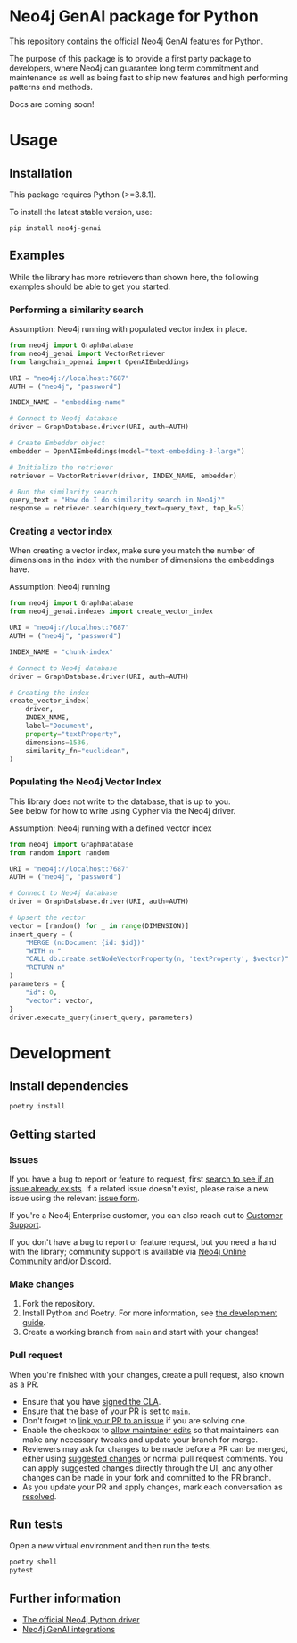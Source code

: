 # Neo4j GenAI package for Python

This repository contains the official Neo4j GenAI features for Python.

The purpose of this package is to provide a first party package to developers,
where Neo4j can guarantee long term commitment and maintenance as well as being
fast to ship new features and high performing patterns and methods.

Docs are coming soon!

# Usage

## Installation

This package requires Python (>=3.8.1).

To install the latest stable version, use:

```shell
pip install neo4j-genai
```

## Examples

While the library has more retrievers than shown here, the following examples should be able to get you started.

### Performing a similarity search

Assumption: Neo4j running with populated vector index in place.

```python
from neo4j import GraphDatabase
from neo4j_genai import VectorRetriever
from langchain_openai import OpenAIEmbeddings

URI = "neo4j://localhost:7687"
AUTH = ("neo4j", "password")

INDEX_NAME = "embedding-name"

# Connect to Neo4j database
driver = GraphDatabase.driver(URI, auth=AUTH)

# Create Embedder object
embedder = OpenAIEmbeddings(model="text-embedding-3-large")

# Initialize the retriever
retriever = VectorRetriever(driver, INDEX_NAME, embedder)

# Run the similarity search
query_text = "How do I do similarity search in Neo4j?"
response = retriever.search(query_text=query_text, top_k=5)
```

### Creating a vector index

When creating a vector index, make sure you match the number of dimensions in the index with the number of dimensions the embeddings have.

Assumption: Neo4j running

```python
from neo4j import GraphDatabase
from neo4j_genai.indexes import create_vector_index

URI = "neo4j://localhost:7687"
AUTH = ("neo4j", "password")

INDEX_NAME = "chunk-index"

# Connect to Neo4j database
driver = GraphDatabase.driver(URI, auth=AUTH)

# Creating the index
create_vector_index(
    driver,
    INDEX_NAME,
    label="Document",
    property="textProperty",
    dimensions=1536,
    similarity_fn="euclidean",
)

```

### Populating the Neo4j Vector Index

This library does not write to the database, that is up to you.  
See below for how to write using Cypher via the Neo4j driver.

Assumption: Neo4j running with a defined vector index

```python
from neo4j import GraphDatabase
from random import random

URI = "neo4j://localhost:7687"
AUTH = ("neo4j", "password")

# Connect to Neo4j database
driver = GraphDatabase.driver(URI, auth=AUTH)

# Upsert the vector
vector = [random() for _ in range(DIMENSION)]
insert_query = (
    "MERGE (n:Document {id: $id})"
    "WITH n "
    "CALL db.create.setNodeVectorProperty(n, 'textProperty', $vector)"
    "RETURN n"
)
parameters = {
    "id": 0,
    "vector": vector,
}
driver.execute_query(insert_query, parameters)
```

# Development

## Install dependencies

```bash
poetry install
```

## Getting started

### Issues

If you have a bug to report or feature to request, first
[search to see if an issue already exists](https://docs.github.com/en/github/searching-for-information-on-github/searching-on-github/searching-issues-and-pull-requests#search-by-the-title-body-or-comments).
If a related issue doesn't exist, please raise a new issue using the relevant
[issue form](https://github.com/neo4j/neo4j-genai-python/issues/new/choose).

If you're a Neo4j Enterprise customer, you can also reach out to [Customer Support](http://support.neo4j.com/).

If you don't have a bug to report or feature request, but you need a hand with
the library; community support is available via [Neo4j Online Community](https://community.neo4j.com/)
and/or [Discord](https://discord.gg/neo4j).

### Make changes

1. Fork the repository.
2. Install Python and Poetry. For more information, see [the development guide](./docs/contributing/DEVELOPING.md).
3. Create a working branch from `main` and start with your changes!

### Pull request

When you're finished with your changes, create a pull request, also known as a PR.

-   Ensure that you have [signed the CLA](https://neo4j.com/developer/contributing-code/#sign-cla).
-   Ensure that the base of your PR is set to `main`.
-   Don't forget to [link your PR to an issue](https://docs.github.com/en/issues/tracking-your-work-with-issues/linking-a-pull-request-to-an-issue)
    if you are solving one.
-   Enable the checkbox to [allow maintainer edits](https://docs.github.com/en/pull-requests/collaborating-with-pull-requests/working-with-forks/allowing-changes-to-a-pull-request-branch-created-from-a-fork)
    so that maintainers can make any necessary tweaks and update your branch for merge.
-   Reviewers may ask for changes to be made before a PR can be merged, either using
    [suggested changes](https://docs.github.com/en/pull-requests/collaborating-with-pull-requests/reviewing-changes-in-pull-requests/incorporating-feedback-in-your-pull-request)
    or normal pull request comments. You can apply suggested changes directly through
    the UI, and any other changes can be made in your fork and committed to the PR branch.
-   As you update your PR and apply changes, mark each conversation as [resolved](https://docs.github.com/en/github/collaborating-with-issues-and-pull-requests/commenting-on-a-pull-request#resolving-conversations).

## Run tests

Open a new virtual environment and then run the tests.

```bash
poetry shell
pytest
```

## Further information

-   [The official Neo4j Python driver](https://github.com/neo4j/neo4j-python-driver)
-   [Neo4j GenAI integrations](https://neo4j.com/docs/cypher-manual/current/genai-integrations/)
